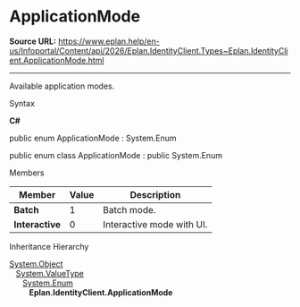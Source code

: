 # ApplicationMode

**Source URL:** https://www.eplan.help/en-us/Infoportal/Content/api/2026/Eplan.IdentityClient.Types~Eplan.IdentityClient.ApplicationMode.html

---

Available application modes.

Syntax

**C#**



public enum ApplicationMode : System.Enum

public enum class ApplicationMode : public System.Enum


Members

| Member | Value | Description |
| --- | --- | --- |
| **Batch** | 1 | Batch mode. |
| **Interactive** | 0 | Interactive mode with UI. |

Inheritance Hierarchy

[System.Object](#)  
   [System.ValueType](#)  
      [System.Enum](#)  
         **Eplan.IdentityClient.ApplicationMode**
